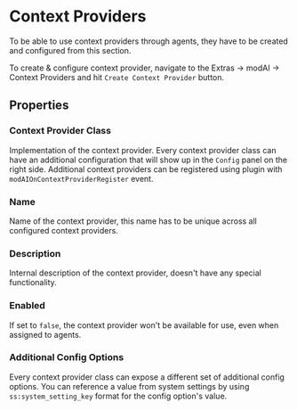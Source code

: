 # Context Providers

To be able to use context providers through agents, they have to be created and configured from this section.

To create & configure context provider, navigate to the Extras -> modAI -> Context Providers and hit `Create Context Provider` button.

## Properties

### Context Provider Class
Implementation of the context provider. Every context provider class can have an additional configuration that will show up in the `Config` panel on the right side. Additional context providers can be registered using plugin with `modAIOnContextProviderRegister` event.

### Name
Name of the context provider, this name has to be unique across all configured context providers.

### Description
Internal description of the context provider, doesn't have any special functionality.

### Enabled
If set to `false`, the context provider won't be available for use, even when assigned to agents.

### Additional Config Options
Every context provider class can expose a different set of additional config options. You can reference a value from system settings by using `ss:system_setting_key` format for the config option's value.
